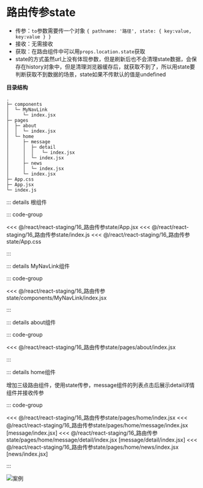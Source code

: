 # 路由传参state


- 传参：`to`参数需要传一个对象 `{ pathname: '路径', state: { key:value, key:value } }`
- 接收：无需接收
- 获取：在路由组件中可以用`props.location.state`获取
- state的方式虽然url上没有体现参数，但是刷新后也不会清理state数据，会保存在history对象中，但是清理浏览器缓存后，就获取不到了，所以用state要判断获取不到数据的场景，state如果不传默认的值是undefined


**目录结构**

```
.
├─ components
│  └─ MyNavLink
│     └─ index.jsx
├─ pages
│  ├─ about
│  │  └─ index.jsx
│  └─ home
│     ├─ message
│     │  ├─ detail
│     │  │   └─ index.jsx
│     │  └─ index.jsx
│     ├─ news
│     │  └─ index.jsx
│     └─ index.jsx
├─ App.css
├─ App.jsx
└─ index.js
```

::: details 根组件

::: code-group 

<<< @/react/react-staging/16_路由传参state/App.jsx
<<< @/react/react-staging/16_路由传参state/index.js
<<< @/react/react-staging/16_路由传参state/App.css

:::


::: details MyNavLink组件

::: code-group

<<<  @/react/react-staging/16_路由传参state/components/MyNavLink/index.jsx

:::


::: details about组件

::: code-group

<<<  @/react/react-staging/16_路由传参state/pages/about/index.jsx

:::


::: details home组件

增加三级路由组件，使用state传参，message组件的列表点击后展示detail详情组件并接收传参

::: code-group

<<<  @/react/react-staging/16_路由传参state/pages/home/index.jsx
<<<  @/react/react-staging/16_路由传参state/pages/home/message/index.jsx [message/index.jsx]
<<<  @/react/react-staging/16_路由传参state/pages/home/message/detail/index.jsx [message/detail/index.jsx]
<<<  @/react/react-staging/16_路由传参state/pages/home/news/index.jsx [news/index.jsx]

:::

![案例](/react/react-staging/1722224164189.gif)